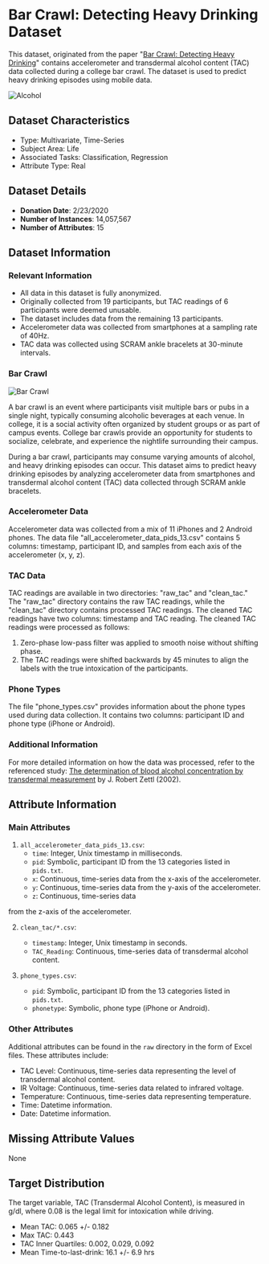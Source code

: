 # Bar Crawl: Detecting Heavy Drinking Dataset

This dataset, originated from the paper "[Bar Crawl: Detecting Heavy Drinking](https://doi.org/10.24432/C5TK6G)" contains accelerometer and transdermal alcohol content (TAC) data collected during a college bar crawl. The dataset is used to predict heavy drinking episodes using mobile data.

![Alcohol](https://rivierabarcrawltours.com/wp-content/uploads/2020/05/what-is-a-pub-crawl-meaning-pic2.jpg)

## Dataset Characteristics

- Type: Multivariate, Time-Series
- Subject Area: Life
- Associated Tasks: Classification, Regression
- Attribute Type: Real

## Dataset Details

- **Donation Date**: 2/23/2020
- **Number of Instances**: 14,057,567
- **Number of Attributes**: 15

## Dataset Information

### Relevant Information

- All data in this dataset is fully anonymized.
- Originally collected from 19 participants, but TAC readings of 6 participants were deemed unusable.
- The dataset includes data from the remaining 13 participants.
- Accelerometer data was collected from smartphones at a sampling rate of 40Hz.
- TAC data was collected using SCRAM ankle bracelets at 30-minute intervals.

### Bar Crawl

![Bar Crawl](https://www.chicagomag.com/wp-content/archive/Chicago-Magazine/December-2018/A-Celebration-of-Winter/Go-on-the-Ultimate-Indoor-Bar-Crawl/map2.png)

A bar crawl is an event where participants visit multiple bars or pubs in a single night, typically consuming alcoholic beverages at each venue. In college, it is a social activity often organized by student groups or as part of campus events. College bar crawls provide an opportunity for students to socialize, celebrate, and experience the nightlife surrounding their campus.

During a bar crawl, participants may consume varying amounts of alcohol, and heavy drinking episodes can occur. This dataset aims to predict heavy drinking episodes by analyzing accelerometer data from smartphones and transdermal alcohol content (TAC) data collected through SCRAM ankle bracelets.

### Accelerometer Data

Accelerometer data was collected from a mix of 11 iPhones and 2 Android phones. The data file "all_accelerometer_data_pids_13.csv" contains 5 columns: timestamp, participant ID, and samples from each axis of the accelerometer (x, y, z).

### TAC Data

TAC readings are available in two directories: "raw_tac" and "clean_tac." The "raw_tac" directory contains the raw TAC readings, while the "clean_tac" directory contains processed TAC readings. The cleaned TAC readings have two columns: timestamp and TAC reading. The cleaned TAC readings were processed as follows:
1. Zero-phase low-pass filter was applied to smooth noise without shifting phase.
2. The TAC readings were shifted backwards by 45 minutes to align the labels with the true intoxication of the participants.

### Phone Types

The file "phone_types.csv" provides information about the phone types used during data collection. It contains two columns: participant ID and phone type (iPhone or Android).

### Additional Information

For more detailed information on how the data was processed, refer to the referenced study: [The determination of blood alcohol concentration by transdermal measurement](https://www.scramsystems.com/images/uploads/general/research/the-determination-of-blood-alcohol-concentrationby-transdermal-measurement.pdf) by J. Robert Zettl (2002).

## Attribute Information

### Main Attributes

1. `all_accelerometer_data_pids_13.csv`:
   - `time`: Integer, Unix timestamp in milliseconds.
   - `pid`: Symbolic, participant ID from the 13 categories listed in `pids.txt`.
   - `x`: Continuous, time-series data from the x-axis of the accelerometer.
   - `y`: Continuous, time-series data from the y-axis of the accelerometer.
   - `z`: Continuous, time-series data

 from the z-axis of the accelerometer.

2. `clean_tac/*.csv`:
   - `timestamp`: Integer, Unix timestamp in seconds.
   - `TAC_Reading`: Continuous, time-series data of transdermal alcohol content.

3. `phone_types.csv`:
   - `pid`: Symbolic, participant ID from the 13 categories listed in `pids.txt`.
   - `phonetype`: Symbolic, phone type (iPhone or Android).

### Other Attributes

Additional attributes can be found in the `raw` directory in the form of Excel files. These attributes include:
- TAC Level: Continuous, time-series data representing the level of transdermal alcohol content.
- IR Voltage: Continuous, time-series data related to infrared voltage.
- Temperature: Continuous, time-series data representing temperature.
- Time: Datetime information.
- Date: Datetime information.

## Missing Attribute Values

None

## Target Distribution

The target variable, TAC (Transdermal Alcohol Content), is measured in g/dl, where 0.08 is the legal limit for intoxication while driving.
- Mean TAC: 0.065 +/- 0.182
- Max TAC: 0.443
- TAC Inner Quartiles: 0.002, 0.029, 0.092
- Mean Time-to-last-drink: 16.1 +/- 6.9 hrs